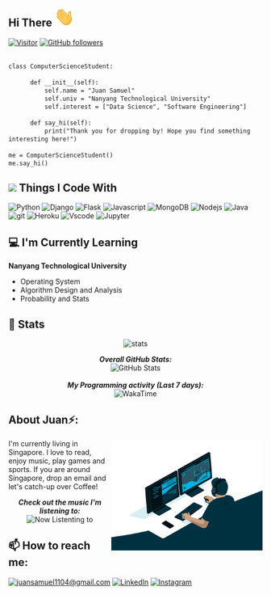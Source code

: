<!--
**JuanSamuel1/JuanSamuel1** is a ✨ _special_ ✨ repository because its `README.md` (this file) appears on your GitHub profile.

Here are some ideas to get you started:

- 🔭 I’m currently working on ...
- 🌱 I’m currently learning ...
- 👯 I’m looking to collaborate on ...
- 🤔 I’m looking for help with ...
- 💬 Ask me about ...
- 📫 How to reach me: ...
- 😄 Pronouns: ...
- ⚡ Fun fact: ...
-->

<h2>Hi There <img src="https://raw.githubusercontent.com/ABSphreak/ABSphreak/master/gifs/Hi.gif" width="40px" /></h2>

[![Visitor](https://visitor-badge.laobi.icu/badge?page_id=JuanSamuel1)](https://github.com/JuanSamuel1) [![GitHub followers](https://img.shields.io/github/followers/JuanSamuel1.svg?style=social&label=Follow)](https://github.com/JuanSamuel1?tab=followers)

```

class ComputerScienceStudent:

      def __init__(self):
          self.name = "Juan Samuel"
          self.univ = "Nanyang Technological University"
          self.interest = ["Data Science", "Software Engineering"]
      
      def say_hi(self):
          print("Thank you for dropping by! Hope you find something interesting here!")

me = ComputerScienceStudent()
me.say_hi()
```

<h2><img src="https://emojis.slackmojis.com/emojis/images/1531849430/4246/blob-sunglasses.gif?1531849430" width="30"/> Things I Code With</h2>
<p>
  <img alt="Python" src="https://img.shields.io/badge/-Python-1E90FF?style=flat-square&logo=python&logoColor=white" />
  <img alt="Django" src="https://img.shields.io/badge/-Django-006400?style=flat-square&logo=django&logoColor=white" />
  <img alt="Flask" src="https://img.shields.io/badge/-Flask-D3D3D3?style=flat-square&logo=flask&logoColor=white" />
  <img alt="Javascript" src="https://img.shields.io/badge/-Javascript-FFD700?style=flat-square&logo=javascript&logoColor=white" />
  <img alt="MongoDB" src="https://img.shields.io/badge/-MongoDB-13aa52?style=flat-square&logo=mongodb&logoColor=white" />
  <img alt="Nodejs" src="https://img.shields.io/badge/-Nodejs-43853d?style=flat-square&logo=Node.js&logoColor=white" />
  <img alt="Java" src="https://img.shields.io/badge/-Java-C0C0C0?style=flat-square&logo=java&logoColor=white" />
  <img alt="git" src="https://img.shields.io/badge/-Git-F05032?style=flat-square&logo=git&logoColor=white" />
  <img alt="Heroku" src="https://img.shields.io/badge/-Heroku-430098?style=flat-square&logo=heroku&logoColor=white" />
  <img alt="Vscode"  src="https://img.shields.io/badge/-VScode-0000CD?style=flat-square&logo=visualstudiocode&logoColor=white" />
  <img alt="Jupyter"  src="https://img.shields.io/badge/-Jupyter-FF8C00?style=flat-square&logo=jupyter&logoColor=white" />
  
</p>

<h2>💻 I'm Currently Learning</h2>

__Nanyang Technological University__
-  Operating System
-  Algorithm Design and Analysis
-  Probability and Stats


<h2>👀 Stats</h2>

<div>
  <p align= "center">  
    <img src="https://github-readme-stats-five-lyart.vercel.app/api?username=juansamuel1&show_icons=true" alt="stats" /> 
  </p>
  
  <p align="center">
  <b><em>Overall GitHub Stats:</em></b> <br/>
    <img src="https://github-readme-streak-stats.herokuapp.com/?user=JuanSamuel1" alt="GitHub Stats" /> <br/><br/>
  <b><em>My Programming activity (Last 7 days):</em></b> <br/>
    <img src="https://github-readme-stats.vercel.app/api/wakatime?username=JuanSamuel1" alt="WakaTime" />
  </p>
</div>
<div>
<h2> About Juan⚡:</h2>
<div>
  <img src='./code.gif' align= "right" width="300" height="220">
  <p>
    I'm currently living in Singapore. I love to read, enjoy music, play games and sports. If you are around Singapore, drop an email and let's catch-up over Coffee!
  </p>
</div>
</div>
<p align="center">
    <b><em>Check out the music I'm listening to:</em></b> <br/>
    <img src="https://spotify-github-profile.vercel.app/api/view?uid=4l2i92go08vtm9yri5x3ssbid&cover_image=true&theme=natemoo-re" alt="Now Listenting to" />
</p> 



<h2>📫 How to reach me:</h2>

<a href="mailto:juansamuel1104@gmail.com">![juansamuel1104@gmail.com](https://img.shields.io/badge/Gmail-D14836?style=for-the-badge&logo=gmail&logoColor=white)</a> <a href="https://www.linkedin.com/in/juan-samuel-sugianto/">![LinkedIn](https://img.shields.io/badge/LinkedIn-0077B5?style=for-the-badge&logo=linkedin&logoColor=white)</a> <a href="https://www.instagram.com/juan_samuel_s/">![Instagram](https://img.shields.io/badge/Instagram-FF00FF?style=for-the-badge&logo=instagram&logoColor=white)</a>
